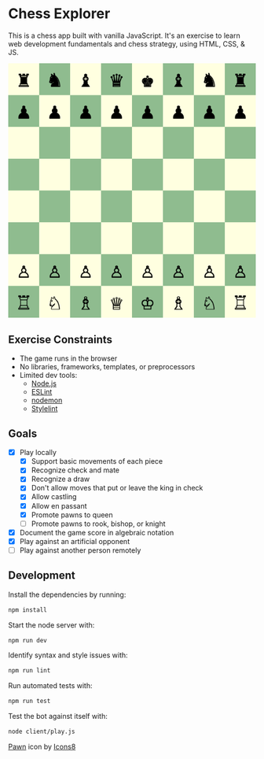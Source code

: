 # Chess Explorer

This is a chess app built with vanilla JavaScript. It's an exercise to learn
web development fundamentals and chess strategy, using HTML, CSS, & JS.

![Chess board](screenshots/board.png)

## Exercise Constraints
- The game runs in the browser
- No libraries, frameworks, templates, or preprocessors
- Limited dev tools:
  - [Node.js](https://nodejs.org/)
  - [ESLint](https://www.npmjs.com/package/eslint)
  - [nodemon](https://www.npmjs.com/package/nodemon)
  - [Stylelint](https://stylelint.io/)

## Goals
- [x] Play locally
  - [x] Support basic movements of each piece
  - [x] Recognize check and mate
  - [x] Recognize a draw
  - [x] Don't allow moves that put or leave the king in check
  - [x] Allow castling
  - [x] Allow en passant
  - [x] Promote pawns to queen
  - [ ] Promote pawns to rook, bishop, or knight
- [x] Document the game score in algebraic notation
- [x] Play against an artificial opponent
- [ ] Play against another person remotely

## Development
Install the dependencies by running:
```sh
npm install
```
Start the node server with:
```sh
npm run dev
```
Identify syntax and style issues with:
```sh
npm run lint
```
Run automated tests with:
```sh
npm run test
```
Test the bot against itself with:
```sh
node client/play.js
```

[Pawn](https://icons8.com/icon/1009/pawn) icon by [Icons8](https://icons8.com)

